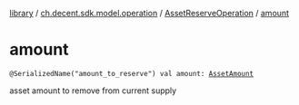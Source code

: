 [library](../../index.md) / [ch.decent.sdk.model.operation](../index.md) / [AssetReserveOperation](index.md) / [amount](./amount.md)

# amount

`@SerializedName("amount_to_reserve") val amount: `[`AssetAmount`](../../ch.decent.sdk.model/-asset-amount/index.md)

asset amount to remove from current supply

